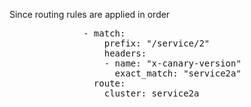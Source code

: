 Since routing rules are applied in order

<pre class="file" data-filename="envoy.yaml" data-target="insert" data-marker="#TODO Service2">
              - match:
                  prefix: "/service/2"
                  headers:
                  - name: "x-canary-version"
                    exact_match: "service2a"
                route:
                  cluster: service2a
</pre>